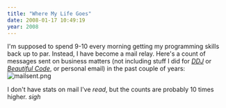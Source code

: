 ```yaml
---
title: "Where My Life Goes"
date: 2008-01-17 10:49:19
year: 2008
---
```

I'm supposed to spend 9-10 every morning getting my programming skills back up to par. Instead, I have become a mail relay.  Here's a count of messages sent on business matters (not including stuff I did for <a href="http://www.ddj.com"><em>DDJ</em></a> or <a href="http://beautifulcode.oreillynet.com/"><em>Beautiful Code</em></a>, or personal email) in the past couple of years:
<img alt="mailsent.png" id="image1314" src="{{'/files/2008/01/mailsent.png' | relative_url}}" />

I don't have stats on mail I've <em>read</em>, but the counts are probably 10 times higher. *sigh*

